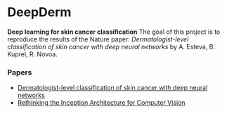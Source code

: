 # DeepDerm

**Deep learning for skin cancer classification**
The goal of this project is to reproduce the results of the Nature paper: *Dermatologist-level classification of skin cancer with deep neural networks* by A. Esteva, B. Kuprel, R. Novoa.

### Papers
* [Dermatologist-level classification of skin cancer with deep neural networks](https://www.nature.com/articles/nature21056.pdf)
* [Rethinking the Inception Architecture for Computer Vision](https://arxiv.org/pdf/1512.00567.pdf)